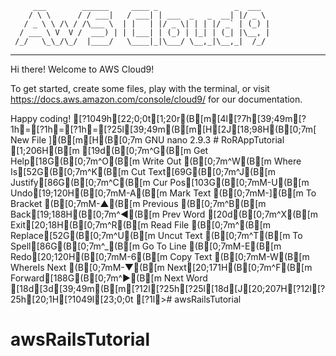          ___        ______     ____ _                 _  ___  
        / \ \      / / ___|   / ___| | ___  _   _  __| |/ _ \ 
       / _ \ \ /\ / /\___ \  | |   | |/ _ \| | | |/ _` | (_) |
      / ___ \ V  V /  ___) | | |___| | (_) | |_| | (_| |\__, |
     /_/   \_\_/\_/  |____/   \____|_|\___/ \__,_|\__,_|  /_/ 
 ----------------------------------------------------------------- 


Hi there! Welcome to AWS Cloud9!

To get started, create some files, play with the terminal,
or visit https://docs.aws.amazon.com/console/cloud9/ for our documentation.

Happy coding!
[?1049h[22;0;0t[1;20r(B[m[4l[?7h[39;49m[?1h=[?1h=[?1h=[?25l[39;49m(B[m[H[2J[18;98H(B[0;7m[ New File ](B[m[H(B[0;7m  GNU nano 2.9.3                                                                                  # RoRAppTutorial                                                                                             [1;206H(B[m[19d(B[0;7m^G(B[m Get Help[18G(B[0;7m^O(B[m Write Out     (B[0;7m^W(B[m Where Is[52G(B[0;7m^K(B[m Cut Text[69G(B[0;7m^J(B[m Justify[86G(B[0;7m^C(B[m Cur Pos[103G(B[0;7mM-U(B[m Undo[19;120H(B[0;7mM-A(B[m Mark Text    (B[0;7mM-](B[m To Bracket   (B[0;7mM-▲(B[m Previous     (B[0;7m^B(B[m Back[19;188H(B[0;7m^◀(B[m Prev Word[20d(B[0;7m^X(B[m Exit[20;18H(B[0;7m^R(B[m Read File     (B[0;7m^\(B[m Replace[52G(B[0;7m^U(B[m Uncut Text    (B[0;7m^T(B[m To Spell[86G(B[0;7m^_(B[m Go To Line    (B[0;7mM-E(B[m Redo[20;120H(B[0;7mM-6(B[m Copy Text    (B[0;7mM-W(B[m WhereIs Next (B[0;7mM-▼(B[m Next[20;171H(B[0;7m^F(B[m Forward[188G(B[0;7m^▶(B[m Next Word[18d[3d[39;49m(B[m[?12l[?25h[?25l[18d[J[20;207H[?12l[?25h[20;1H[?1049l[23;0;0t[?1l># awsRailsTutorial
# awsRailsTutorial
